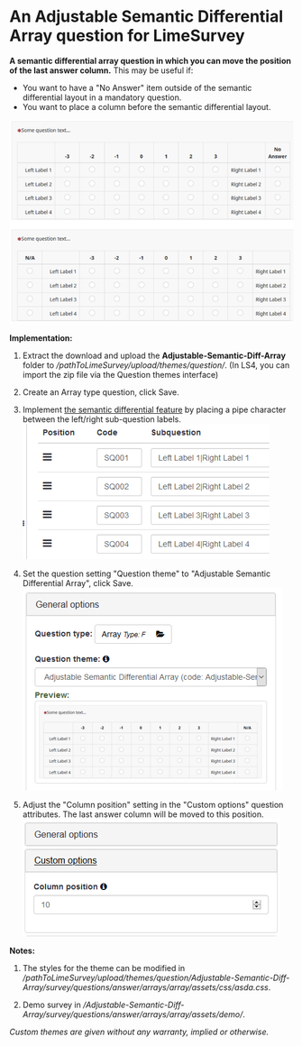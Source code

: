 # An Adjustable Semantic Differential Array question for LimeSurvey
**A semantic differential array question in which you can move the position of the last answer column.**
This may be useful if:
- You want to have a "No Answer" item outside of the semantic differential layout in a mandatory question.
- You want to place a column before the semantic differential layout.

![Image Adjustable Semantic Diff Array 2](/Adjustable-Semantic-Diff-Array/survey/questions/answer/arrays/array/assets/images/asda_2.png)

**Implementation:**

1) Extract the download and upload the **Adjustable-Semantic-Diff-Array** folder to */pathToLimeSurvey/upload/themes/question/*. (In LS4, you can import the zip file via the Question themes interface)

2) Create an Array type question, click Save. 

3) Implement [the semantic differential feature](https://manual.limesurvey.org/Question_type_-_Array#Short_description) by placing a pipe character between the left/right sub-question labels.  
![Image Adjustable Semantic Diff Array 3](/Adjustable-Semantic-Diff-Array/survey/questions/answer/arrays/array/assets/images/asda_3.png)

4) Set the question setting "Question theme" to "Adjustable Semantic Differential Array", click Save.  
![Image Adjustable Semantic Diff Array 4](/Adjustable-Semantic-Diff-Array/survey/questions/answer/arrays/array/assets/images/asda_4.png)

5) Adjust the "Column position" setting in the "Custom options" question attributes. The last answer column will be moved to this position.  
![Image Adjustable Semantic Diff Array 5](/Adjustable-Semantic-Diff-Array/survey/questions/answer/arrays/array/assets/images/asda_5.png)

**Notes:**

1) The styles for the theme can be modified in */pathToLimeSurvey/upload/themes/question/Adjustable-Semantic-Diff-Array/survey/questions/answer/arrays/array/assets/css/asda.css*.

4) Demo survey in */Adjustable-Semantic-Diff-Array/survey/questions/answer/arrays/array/assets/demo/*.
    
    
*Custom themes are given without any warranty, implied or otherwise.*
